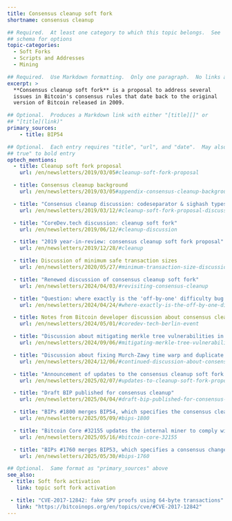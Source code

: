 ```yaml
---
title: Consensus cleanup soft fork
shortname: consensus cleanup

## Required.  At least one category to which this topic belongs.  See
## schema for options
topic-categories:
  - Soft Forks
  - Scripts and Addresses
  - Mining

## Required.  Use Markdown formatting.  Only one paragraph.  No links allowed.
excerpt: >
  **Consensus cleanup soft fork** is a proposal to address several
  issues in Bitcoin's consensus rules that date back to the original
  version of Bitcoin released in 2009.

## Optional.  Produces a Markdown link with either "[title][]" or
## "[title](link)"
primary_sources:
    - title: BIP54

## Optional.  Each entry requires "title", "url", and "date".  May also use "feature:
## true" to bold entry
optech_mentions:
  - title: Cleanup soft fork proposal
    url: /en/newsletters/2019/03/05#cleanup-soft-fork-proposal

  - title: Consensus cleanup background
    url: /en/newsletters/2019/03/05#appendix-consensus-cleanup-background

  - title: "Consensus cleanup discussion: codeseparator & sighash types"
    url: /en/newsletters/2019/03/12/#cleanup-soft-fork-proposal-discussion

  - title: "CoreDev.tech discussion: cleanup soft fork"
    url: /en/newsletters/2019/06/12/#cleanup-discussion

  - title: "2019 year-in-review: consensus cleanup soft fork proposal"
    url: /en/newsletters/2019/12/28/#cleanup

  - title: Discussion of minimum safe transaction sizes
    url: /en/newsletters/2020/05/27/#minimum-transaction-size-discussion

  - title: "Renewed discussion of consensus cleanup soft fork"
    url: /en/newsletters/2024/04/03/#revisiting-consensus-cleanup

  - title: "Question: where exactly is the 'off-by-one' difficulty bug and how does it relate to time warp?"
    url: /en/newsletters/2024/04/24/#where-exactly-is-the-off-by-one-difficulty-bug

  - title: Notes from Bitcoin developer discussion about consensus cleanup
    url: /en/newsletters/2024/05/01/#coredev-tech-berlin-event

  - title: "Discussion about mitigating merkle tree vulnerabilities in the proposed consensus cleanup soft fork"
    url: /en/newsletters/2024/09/06/#mitigating-merkle-tree-vulnerabilities

  - title: "Discussion about fixing Murch-Zawy time warp and duplicate transactions in consensus cleanup"
    url: /en/newsletters/2024/12/06/#continued-discussion-about-consensus-cleanup-soft-fork-proposal

  - title: "Announcement of updates to the consensus cleanup soft fork proposal"
    url: /en/newsletters/2025/02/07/#updates-to-cleanup-soft-fork-proposal

  - title: "Draft BIP published for consensus cleanup"
    url: /en/newsletters/2025/04/04/#draft-bip-published-for-consensus-cleanup

  - title: "BIPs #1800 merges BIP54, which specifies the consensus cleanup soft fork proposal"
    url: /en/newsletters/2025/05/09/#bips-1800

  - title: "Bitcoin Core #32155 updates the internal miner to comply with consensus cleanup requirements"
    url: /en/newsletters/2025/05/16/#bitcoin-core-32155

  - title: "BIPs #1760 merges BIP53, which specifies a consensus change to forbid 64 byte transactions"
    url: /en/newsletters/2025/05/30/#bips-1760

## Optional.  Same format as "primary_sources" above
see_also:
 - title: Soft fork activation
   link: topic soft fork activation

 - title: "CVE-2017-12842: fake SPV proofs using 64-byte transactions"
   link: "https://bitcoinops.org/en/topics/cve/#CVE-2017-12842"
---
```

